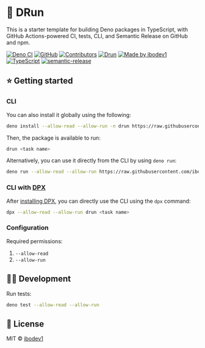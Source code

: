 # 🏁 DRun

This is a starter template for building Deno packages in TypeScript, with GitHub Actions-powered CI, tests, CLI, and Semantic Release on GitHub and npm.

[![Deno CI](https://github.com/ibodev1/drun/workflows/Deno%20CI/badge.svg)](https://github.com/ibodev1/drun/actions)
[![GitHub](https://img.shields.io/github/license/ibodev1/drun)](https://github.com/ibodev1/drun/blob/main/LICENSE)
[![Contributors](https://img.shields.io/github/contributors/ibodev1/drun)](https://github.com/ibodev1/drun/graphs/contributors)
[![Drun](https://img.shields.io/badge/ibodev1-drun-brightgreen)](https://ibodev1.github.io/drun/)
[![Made by ibodev1](https://img.shields.io/badge/made%20by-ibodev1-0082fb)](https://github.com/ibodev1)
[![TypeScript](https://img.shields.io/badge/types-TypeScript-blue)](https://github.com/ibodev1/drun)
[![semantic-release](https://img.shields.io/badge/%20%20%F0%9F%93%A6%F0%9F%9A%80-semantic--release-e10079.svg)](https://github.com/semantic-release/semantic-release)

## ⭐ Getting started

### CLI

You can also install it globally using the following:

```bash
deno install --allow-read --allow-run -n drun https://raw.githubusercontent.com/ibodev1/drun/main/cli.ts
```

Then, the package is available to run:

```bash
drun <task name>
```

Alternatively, you can use it directly from the CLI by using `deno run`:

```bash
deno run --allow-read --allow-run https://raw.githubusercontent.com/ibodev1/drun/main/cli.ts <task name>
```

### CLI with [DPX](https://github.com/denorg/dpx)

After [installing DPX](https://github.com/denorg/dpx), you can directly use the CLI using the `dpx` command:

```bash
dpx --allow-read --allow-run drun <task name>
```

### Configuration

Required permissions:

1. `--allow-read`
2. `--allow-run`

## 👩‍💻 Development

Run tests:

```bash
deno test --allow-read --allow-run
```

## 📄 License

MIT © [ibodev1](https://ibodev1.github.io)

